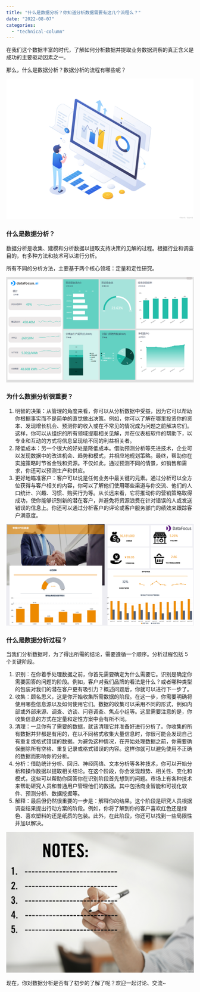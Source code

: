 ```yaml
---
title: "什么是数据分析？你知道分析数据需要有这几个流程么？"
date: "2022-08-07"
categories: 
  - "technical-column"
---
```


在我们这个数据丰富的时代，了解如何分析数据并提取业务数据洞察的真正含义是成功的主要驱动因素之一。

那么，什么是数据分析？数据分析的流程有哪些呢？

![](images/1659882611-word-image.jpeg)

### 什么是数据分析？

数据分析是收集、建模和分析数据以提取支持决策的见解的过程。根据行业和调查目的，有多种方法和技术可以进行分析。

所有不同的分析方法，主要基于两个核心领域：定量和定性研究。

![](images/1659882616-word-image.png)

### 为什么数据分析很重要？

1. 明智的决策：从管理的角度来看，你可以从分析数据中受益，因为它可以帮助你根据事实而不是简单的直觉做出决策。例如，你可以了解在哪里投资你的资本、发现增长机会、预测你的收入或在不常见的情况成为问题之前解决它们。这样，你可以从组织的所有领域提取相关见解，并在仪表板软件的帮助下，以专业和互动的方式将信息呈现给不同的利益相关者。
2. 降低成本：另一个很大的好处是降低成本。借助预测分析等先进技术，企业可以发现数据中的改进机会、趋势和模式，并相应地规划策略。最终，帮助你在实施策略时节省金钱和资源。不仅如此，通过预测不同的情景，如销售和需求，你还可以预测生产和供应。
3. 更好地瞄准客户：客户可以说是任何业务中最关键的元素。通过分析可以全方位获得与客户相关的内容，你可以了解他们使用哪些渠道与你交流、他们的人口统计、兴趣、习惯、购买行为等。从长远来看，它将推动你的营销策略取得成功，使你能够识别新的潜在客户，并避免将资源浪费在针对错误的人或发送错误的信息上。你还可以通过分析客户的评论或客户服务部门的绩效来跟踪客户满意度。

![](images/1659882623-word-image.png)

### 什么是数据分析过程？

当我们分析数据时，为了得出所需的结论，需要遵循一个顺序。分析过程包括 5 个关键阶段。

1. 识别：在你着手处理数据之前，你首先需要确定为什么需要它。识别是确定你需要回答的问题的阶段。例如，客户对我们品牌的看法是什么？或者哪种类型的包装对我们的潜在客户更有吸引力？概述问题后，你就可以进行下一步了。
2. 收集：顾名思义，这是你开始收集所需数据的阶段。在这一步，你需要明确将使用哪些信息源以及如何使用它们。数据的收集可以采用不同的形式，例如内部或外部来源、调查、访谈、问卷调查、焦点小组等。这里需要注意的是，你收集信息的方式在定量和定性方案中会有所不同。
3. 清理：一旦你有了需要的数据，就该清理它并准备好进行分析了。你收集的所有数据并非都是有用的，在以不同格式收集大量信息时，你很可能会发现自己有重复或格式错误的数据。为避免这种情况，在开始处理数据之前，你需要确保删除所有空格、重复记录或格式错误的内容。这样你就可以避免使用不正确的数据而影响你的分析。
4. 分析：借助统计分析、回归、神经网络、文本分析等各种技术，你可以开始分析和操作数据以提取相关结论。在这个阶段，你会发现趋势、相关性、变化和模式，这些可以帮助你回答你在识别阶段首先想到的问题。市场上有各种技术来帮助研究人员和普通用户管理他们的数据。其中包括商业智能和可视化软件、预测分析、数据挖掘等。
5. 解释：最后但仍然很重要的一步是：解释你的结果。这个阶段是研究人员根据调查结果提出行动方案的阶段。例如，你将了解到你的客户喜欢红色还是绿色、喜欢塑料的还是纸质的包装。此外，在此阶段，你还可以找到一些局限性并加以解决。

![](images/1659882640-word-image.jpeg)

现在，你对数据分析是否有了初步的了解了呢？欢迎一起讨论、交流~
